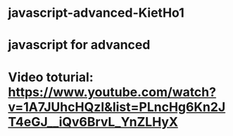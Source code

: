 # javascript-advanced-KietHo1
# javascript for advanced
# Video toturial: https://www.youtube.com/watch?v=1A7JUhcHQzI&list=PLncHg6Kn2JT4eGJ__iQv6BrvL_YnZLHyX

